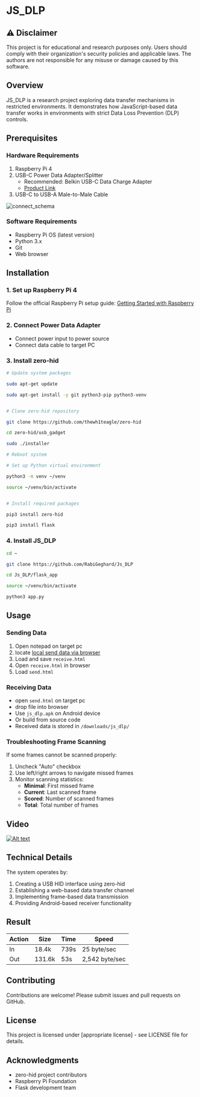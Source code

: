 # JS_DLP

## ⚠️ Disclaimer

This project is for educational and research purposes only. Users should comply with their organization's security policies and applicable laws. The authors are not responsible for any misuse or damage caused by this software.

## Overview

JS_DLP is a research project exploring data transfer mechanisms in restricted environments. It demonstrates how JavaScript-based data transfer works in environments with strict Data Loss Prevention (DLP) controls.

## Prerequisites

### Hardware Requirements

1. Raspberry Pi 4
2. USB-C Power Data Adapter/Splitter
   - Recommended: Belkin USB-C Data Charge Adapter
   - [Product Link](https://www.belkin.com/p/usb-c-data-charge-adapter/WCZ002btWH.html)
3. USB-C to USB-A Male-to-Male Cable

![connect_schema](images/connect_psd.png "connect_schema")

### Software Requirements

- Raspberry Pi OS (latest version)
- Python 3.x
- Git
- Web browser

## Installation

### 1. Set up Raspberry Pi 4

Follow the official Raspberry Pi setup guide:
[Getting Started with Raspberry Pi](https://www.raspberrypi.com/documentation/computers/getting-started.html)

### 2. Connect Power Data Adapter

- Connect power input to power source
- Connect data cable to target PC

### 3. Install zero-hid

```bash
# Update system packages
```
```bash
sudo apt-get update
```
```bash
sudo apt-get install -y git python3-pip python3-venv
```
```bash

# Clone zero-hid repository
```
```bash
git clone https://github.com/thewh1teagle/zero-hid
```
```bash
cd zero-hid/usb_gadget
```
```bash
sudo ./installer
```
```bash
# Reboot system

# Set up Python virtual environment
```
```bash
python3 -m venv ~/venv
```
```bash
source ~/venv/bin/activate
```
```bash

# Install required packages
```
```bash
pip3 install zero-hid
```
```bash
pip3 install flask
```

### 4. Install JS_DLP

```bash
cd ~
```
```bash
git clone https://github.com/RabiGeghard/Js_DLP
```
```bash
cd Js_DLP/flask_app 
```
```bash
source ~/venv/bin/activate
```
```bash
python3 app.py
```

## Usage

### Sending Data

1. Open notepad on target pc
2. locate [local send data via browser](http://127.0.0.1:5000/) 
2. Load and save `receive.html`
3. Open `receive.html` in browser
4. Load `send.html`

### Receiving Data
- open `send.html` on target pc
- drop file into browser
- Use `js_dlp.apk` on Android device
- Or build from source code
- Received data is stored in `/downloads/js_dlp/`

### Troubleshooting Frame Scanning

If some frames cannot be scanned properly:

1. Uncheck "Auto" checkbox
2. Use left/right arrows to navigate missed frames
3. Monitor scanning statistics:
   - **Minimal**: First missed frame
   - **Current**: Last scanned frame
   - **Scored**: Number of scanned frames
   - **Total**: Total number of frames
   
## Video 
[![Alt text](https://img.youtube.com/vi/DQVI1KEKvwQ/0.jpg)](https://www.youtube.com/watch?v=DQVI1KEKvwQ)
## Technical Details

The system operates by:
1. Creating a USB HID interface using zero-hid
2. Establishing a web-based data transfer channel
3. Implementing frame-based data transmission
4. Providing Android-based receiver functionality

## Result

| Action | Size | Time | Speed |
|---------|--------|------|-------|
| In | 18.4k | 739s | 25 byte/sec |
| Out | 131.6k | 53s | 2,542 byte/sec |


## Contributing

Contributions are welcome! Please submit issues and pull requests on GitHub.

## License

This project is licensed under [appropriate license] - see LICENSE file for details.

## Acknowledgments

- zero-hid project contributors
- Raspberry Pi Foundation
- Flask development team

